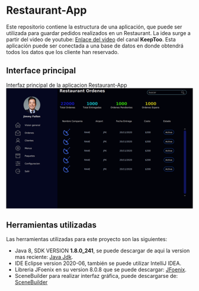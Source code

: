 # Restaurant-App
Este repositorio contiene la estructura de una aplicación, que puede ser utilizada para guardar pedidos realizados en un Restaurant.
La idea surge a partir del video de youtube: [Enlace del video](https://www.youtube.com/watch?v=8lR9scOLE7U) del canal **KeepToo**.
Esta aplicación puede ser conectada a una base de datos en donde obtendrá todos los datos que los cliente han reservado.

## Interface principal
Interfaz principal de la aplicacion Restaurant-App
![Interface Principal](https://github.com/chzgustavo/Restaurant-App/blob/master/Aplicacion/src/App/resources/images/InterfacePrincipal.png)

## Herramientas utilizadas
Las herramientas utilizadas para este proyecto son las siguientes:
- Java 8, SDK VERSION **1.8.0_241**, se puede descargar de aqui la version mas reciente: [Java Jdk](https://www.oracle.com/ar/java/technologies/javase/javase-jdk8-downloads.html). 
- IDE Eclipse version 2020-06, también se puede utilizar IntelliJ IDEA.
- Libreria JFoenix en su version 8.0.8 que se puede descargar: [JFoenix](https://github.com/jfoenixadmin/JFoenix).
- SceneBuilder para realizar interfaz gráfica, puede descargarse de: [SceneBuilder](https://gluonhq.com/products/scene-builder/)

